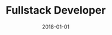 ---
title: "Fullstack Developer"
company: "DBA Guide"
employment: "Contractor"
date: 2018-01-01
highlights: [
  'Debugged the entire stack to identify performance bottlenecks.',
  'Performance and Lighthouse Score improvements.',
  'Accessibility (WCAG standard) improvements.'
]
skills: ['Performance', 'WCAG', 'Accessibility', 'Lighthouse', 'JavaScript', 'Umbraco']
website: 'https://guide.dba.dk'
---